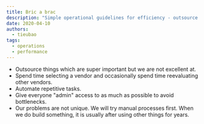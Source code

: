 ```yaml
---
title: Bric a brac
description: "Simple operational guidelines for efficiency - outsource what we're not great at, automate repetitive tasks, avoid bottlenecks through broad access, and use existing solutions before building custom ones."
date: 2020-04-10
authors:
  - tieubao
tags:
  - operations
  - performance
---
```


- Outsource things which are super important but we are not excellent at.
- Spend time selecting a vendor and occasionally spend time reevaluating other vendors.
- Automate repetitive tasks.
- Give everyone "admin" access to as much as possible to avoid bottlenecks.
- Our problems are not unique. We will try manual processes first. When we do build something, it is usually after using other things for years.
